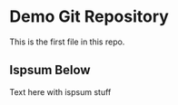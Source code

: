# Demo Git Repository

This is the first file in this repo.

## Ispsum Below

Text here with ispsum stuff